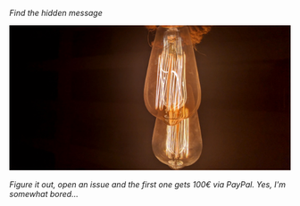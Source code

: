 *Find the hidden message*

![ihidden_message](https://raw.githubusercontent.com/axegon/axegon/master/riddle.png)

*Figure it out, open an issue and the first one gets 100€ via PayPal. Yes, I'm somewhat bored...*
